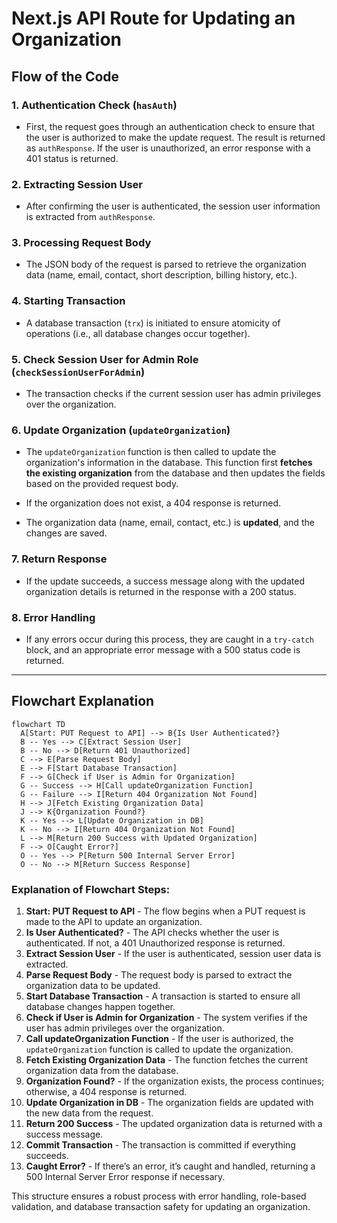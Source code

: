 

# Next.js API Route for Updating an Organization

## Flow of the Code

### 1. **Authentication Check (`hasAuth`)**
   - First, the request goes through an authentication check to ensure that the user is authorized to make the update request. The result is returned as `authResponse`. If the user is unauthorized, an error response with a 401 status is returned.

### 2. **Extracting Session User**
   - After confirming the user is authenticated, the session user information is extracted from `authResponse`.

### 3. **Processing Request Body**
   - The JSON body of the request is parsed to retrieve the organization data (name, email, contact, short description, billing history, etc.).

### 4. **Starting Transaction**
   - A database transaction (`trx`) is initiated to ensure atomicity of operations (i.e., all database changes occur together).

### 5. **Check Session User for Admin Role (`checkSessionUserForAdmin`)**
   - The transaction checks if the current session user has admin privileges over the organization.

### 6. **Update Organization (`updateOrganization`)**
   - The `updateOrganization` function is then called to update the organization's information in the database. This function first **fetches the existing organization** from the database and then updates the fields based on the provided request body.

   - If the organization does not exist, a 404 response is returned.
   
   - The organization data (name, email, contact, etc.) is **updated**, and the changes are saved.

### 7. **Return Response**
   - If the update succeeds, a success message along with the updated organization details is returned in the response with a 200 status.

### 8. **Error Handling**
   - If any errors occur during this process, they are caught in a `try-catch` block, and an appropriate error message with a 500 status code is returned.

---

## Flowchart Explanation

```mermaid
flowchart TD
  A[Start: PUT Request to API] --> B{Is User Authenticated?}
  B -- Yes --> C[Extract Session User]
  B -- No --> D[Return 401 Unauthorized]
  C --> E[Parse Request Body]
  E --> F[Start Database Transaction]
  F --> G[Check if User is Admin for Organization]
  G -- Success --> H[Call updateOrganization Function]
  G -- Failure --> I[Return 404 Organization Not Found]
  H --> J[Fetch Existing Organization Data]
  J --> K{Organization Found?}
  K -- Yes --> L[Update Organization in DB]
  K -- No --> I[Return 404 Organization Not Found]
  L --> M[Return 200 Success with Updated Organization]
  F --> O[Caught Error?]
  O -- Yes --> P[Return 500 Internal Server Error]
  O -- No --> M[Return Success Response]
```

### Explanation of Flowchart Steps:
1. **Start: PUT Request to API** - The flow begins when a PUT request is made to the API to update an organization.
2. **Is User Authenticated?** - The API checks whether the user is authenticated. If not, a 401 Unauthorized response is returned.
3. **Extract Session User** - If the user is authenticated, session user data is extracted.
4. **Parse Request Body** - The request body is parsed to extract the organization data to be updated.
5. **Start Database Transaction** - A transaction is started to ensure all database changes happen together.
6. **Check if User is Admin for Organization** - The system verifies if the user has admin privileges over the organization.
7. **Call updateOrganization Function** - If the user is authorized, the `updateOrganization` function is called to update the organization.
8. **Fetch Existing Organization Data** - The function fetches the current organization data from the database.
9. **Organization Found?** - If the organization exists, the process continues; otherwise, a 404 response is returned.
10. **Update Organization in DB** - The organization fields are updated with the new data from the request.
11. **Return 200 Success** - The updated organization data is returned with a success message.
12. **Commit Transaction** - The transaction is committed if everything succeeds.
13. **Caught Error?** - If there’s an error, it’s caught and handled, returning a 500 Internal Server Error response if necessary.

This structure ensures a robust process with error handling, role-based validation, and database transaction safety for updating an organization.